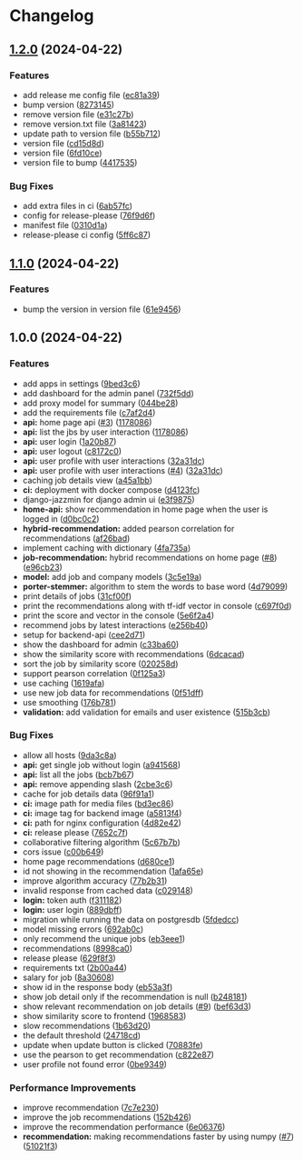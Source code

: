 # Changelog

## [1.2.0](https://github.com/job-insights/job-recommendation-server/compare/v1.1.0...v1.2.0) (2024-04-22)


### Features

* add release me config file ([ec81a39](https://github.com/job-insights/job-recommendation-server/commit/ec81a3985c3e6a6ad629be90b5547ab11c3097fd))
* bump version ([8273145](https://github.com/job-insights/job-recommendation-server/commit/8273145bd484be53aaa1791e178a5dd408bd3bab))
* remove version file ([e31c27b](https://github.com/job-insights/job-recommendation-server/commit/e31c27bcd3241427aef40baeff08813646ba95b7))
* remove version.txt file ([3a81423](https://github.com/job-insights/job-recommendation-server/commit/3a8142326a6baefe2018133696b790c688b61381))
* update path to version file ([b55b712](https://github.com/job-insights/job-recommendation-server/commit/b55b7128a74812bd784c1a1226e80a2778865657))
* version file ([cd15d8d](https://github.com/job-insights/job-recommendation-server/commit/cd15d8da63d039dbbcfd7316d8f5d545bb5ad8a7))
* version file ([6fd10ce](https://github.com/job-insights/job-recommendation-server/commit/6fd10cef1f116820d41b8679e6f5368035dd209c))
* version file to bump ([4417535](https://github.com/job-insights/job-recommendation-server/commit/441753566b8f09887d987fde7502f4b50e16f273))


### Bug Fixes

* add extra files in ci ([6ab57fc](https://github.com/job-insights/job-recommendation-server/commit/6ab57fcba91a4f61552dd3b9c37413c208568c12))
* config for release-please ([76f9d6f](https://github.com/job-insights/job-recommendation-server/commit/76f9d6f100725851a0bcc1897f177295ede4a1a4))
* manifest file ([0310d1a](https://github.com/job-insights/job-recommendation-server/commit/0310d1a0319932f45a71f668915b5f232689a3cc))
* release-please ci config ([5ff6c87](https://github.com/job-insights/job-recommendation-server/commit/5ff6c87d55b14f8c33d82d16cb27bc71a860e34c))

## [1.1.0](https://github.com/job-insights/job-recommendation-server/compare/v1.0.0...v1.1.0) (2024-04-22)


### Features

* bump the version in version file ([61e9456](https://github.com/job-insights/job-recommendation-server/commit/61e9456135f42b59cb7ad96c01f1bb8852585587))

## 1.0.0 (2024-04-22)


### Features

* add apps in settings ([9bed3c6](https://github.com/job-insights/job-recommendation-server/commit/9bed3c6715b5c59b2fe5b6bd42d7528a17ced149))
* add dashboard for the admin panel ([732f5dd](https://github.com/job-insights/job-recommendation-server/commit/732f5dd9fbce5ccec7739734a6425c281eafdafd))
* add proxy model for summary ([044be28](https://github.com/job-insights/job-recommendation-server/commit/044be280ee88a1b70f206c30a2aadadfb4128adf))
* add the requirements file ([c7af2d4](https://github.com/job-insights/job-recommendation-server/commit/c7af2d478e80bb51074fa2d2c07d4b5480a39760))
* **api:** home page api ([#3](https://github.com/job-insights/job-recommendation-server/issues/3)) ([1178086](https://github.com/job-insights/job-recommendation-server/commit/1178086f455bf95e5edf672ae95906c9252c8ea7))
* **api:** list the jbs by user interaction ([1178086](https://github.com/job-insights/job-recommendation-server/commit/1178086f455bf95e5edf672ae95906c9252c8ea7))
* **api:** user login ([1a20b87](https://github.com/job-insights/job-recommendation-server/commit/1a20b874d5da6f2d1cc9be72f57670953424ddf9))
* **api:** user logout ([c8172c0](https://github.com/job-insights/job-recommendation-server/commit/c8172c0de30a28a46ff790ffece40a610a6a347c))
* **api:** user profile with user interactions ([32a31dc](https://github.com/job-insights/job-recommendation-server/commit/32a31dc251c53b3425a0685c5e7143de07555774))
* **api:** user profile with user interactions ([#4](https://github.com/job-insights/job-recommendation-server/issues/4)) ([32a31dc](https://github.com/job-insights/job-recommendation-server/commit/32a31dc251c53b3425a0685c5e7143de07555774))
* caching job details view ([a45a1bb](https://github.com/job-insights/job-recommendation-server/commit/a45a1bb3661b7e4fe71b669e2fe56e4a7b05f448))
* **ci:** deployment with docker compose ([d4123fc](https://github.com/job-insights/job-recommendation-server/commit/d4123fc40fb88d00e5989cc4f571f6936ac72c02))
* django-jazzmin for django admin ui ([e3f9875](https://github.com/job-insights/job-recommendation-server/commit/e3f9875aa1bf57fdac1d959be8b9bbb70dd8220f))
* **home-api:** show recommendation in home page when the user is logged in ([d0bc0c2](https://github.com/job-insights/job-recommendation-server/commit/d0bc0c2af6fc598236e1609c8b06741dd61fa53a))
* **hybrid-recommendation:** added pearson correlation for recommendations ([af26bad](https://github.com/job-insights/job-recommendation-server/commit/af26bad95378135bb46f14105503ada946ff70c7))
* implement caching with dictionary ([4fa735a](https://github.com/job-insights/job-recommendation-server/commit/4fa735a6fb25fcd27a9bf970e2194670c11f1078))
* **job-recommendation:** hybrid recommendations on home page ([#8](https://github.com/job-insights/job-recommendation-server/issues/8)) ([e96cb23](https://github.com/job-insights/job-recommendation-server/commit/e96cb23f874796de04cd2146e777b15b9312ec7e))
* **model:** add job and company models ([3c5e19a](https://github.com/job-insights/job-recommendation-server/commit/3c5e19a1842b9338bf6c4f1d454e0d7f7d6d76dd))
* **porter-stemmer:** algorithm to stem the words to base word ([4d79099](https://github.com/job-insights/job-recommendation-server/commit/4d790998af130b231a647f1a52e5b070405383dd))
* print details of jobs ([31cf00f](https://github.com/job-insights/job-recommendation-server/commit/31cf00f4715d28948d9b7c2ceffcf258daa14c18))
* print the recommendations along with tf-idf vector in console ([c697f0d](https://github.com/job-insights/job-recommendation-server/commit/c697f0dff72b125e639c607082914c3e48debd4d))
* print the score and vector in the console ([5e6f2a4](https://github.com/job-insights/job-recommendation-server/commit/5e6f2a4ae813500540d98decf89fa078a5330850))
* recommend jobs by latest interactions ([e256b40](https://github.com/job-insights/job-recommendation-server/commit/e256b40907b113173c626aed5fc7c10c3b093c36))
* setup for backend-api ([cee2d71](https://github.com/job-insights/job-recommendation-server/commit/cee2d715183c004faec4330fc52c35c9d9fc5bed))
* show the dashboard for admin ([c33ba60](https://github.com/job-insights/job-recommendation-server/commit/c33ba60c31fbe6e9f637607f3e6c154fe597e81b))
* show the similarity score with recommendations ([6dcacad](https://github.com/job-insights/job-recommendation-server/commit/6dcacadd901e79ae81e18c783b9462865afa3a62))
* sort the job by similarity score ([020258d](https://github.com/job-insights/job-recommendation-server/commit/020258d3f321622860e1367e01ca705889196278))
* support pearson correlation ([0f125a3](https://github.com/job-insights/job-recommendation-server/commit/0f125a3e01ace89880207680af05df3bc5debab8))
* use caching ([1619afa](https://github.com/job-insights/job-recommendation-server/commit/1619afadedec7ed1fcca4d0c519b94f9ffc7d475))
* use new job data for recommendations ([0f51dff](https://github.com/job-insights/job-recommendation-server/commit/0f51dffecc9fac197a70eae3403b1f367766e0ec))
* use smoothing ([176b781](https://github.com/job-insights/job-recommendation-server/commit/176b781d34f4366a39b491ada65986a7543cab77))
* **validation:** add validation for emails and user existence ([515b3cb](https://github.com/job-insights/job-recommendation-server/commit/515b3cbc430dd5f0379e6f0b9aea7d556617e16a))


### Bug Fixes

* allow all hosts ([9da3c8a](https://github.com/job-insights/job-recommendation-server/commit/9da3c8a435701516bf9038fb939920137b8b3102))
* **api:** get single job without login ([a941568](https://github.com/job-insights/job-recommendation-server/commit/a9415684d63eef93cc96fc49b4e0bf31852d4095))
* **api:** list all the jobs ([bcb7b67](https://github.com/job-insights/job-recommendation-server/commit/bcb7b679bbb8eb02761c931ce1b9648a2b468cfa))
* **api:** remove appending slash ([2cbe3c6](https://github.com/job-insights/job-recommendation-server/commit/2cbe3c696e1b08703d287b5c79e4023cf0ab585d))
* cache for job details data ([96f91a1](https://github.com/job-insights/job-recommendation-server/commit/96f91a17603373faa8a57cabce81fe02cce84329))
* **ci:** image path for media files ([bd3ec86](https://github.com/job-insights/job-recommendation-server/commit/bd3ec86d03add551c419c87f42ad41b7ed38a0cd))
* **ci:** image tag for backend image ([a5813f4](https://github.com/job-insights/job-recommendation-server/commit/a5813f48ede72ba2bf602cda5bf1d768a78abfd4))
* **ci:** path for nginx configuration ([4d82e42](https://github.com/job-insights/job-recommendation-server/commit/4d82e429519d4a49f97e55130b4a1521096f985e))
* **ci:** release please ([7652c7f](https://github.com/job-insights/job-recommendation-server/commit/7652c7f4820bd4fada7dece5d8e99c7690fbdf8b))
* collaborative filtering algorithm ([5c67b7b](https://github.com/job-insights/job-recommendation-server/commit/5c67b7b6c2279a6fa74f60fd824efbe81f54a000))
* cors issue ([c00b649](https://github.com/job-insights/job-recommendation-server/commit/c00b649e6f5502ef4d106572bc96643530f3c8b2))
* home page recommendations ([d680ce1](https://github.com/job-insights/job-recommendation-server/commit/d680ce18e3532b093891ceef2ae1451040cb219f))
* id not showing in the recommendation ([1afa65e](https://github.com/job-insights/job-recommendation-server/commit/1afa65eaeda1736aebe66a591b8ad15a73b3a92a))
* improve algorithm accuracy ([77b2b31](https://github.com/job-insights/job-recommendation-server/commit/77b2b31c2d6c661a09d6c8877697061ea447a42e))
* invalid response from cached data ([c029148](https://github.com/job-insights/job-recommendation-server/commit/c02914883d32df0d8dadff722a9ab27ac6f4433d))
* **login:** token auth ([f311182](https://github.com/job-insights/job-recommendation-server/commit/f311182778c8ec8299b3d60ec9cffc7c9a9fa0ae))
* **login:** user login ([889dbff](https://github.com/job-insights/job-recommendation-server/commit/889dbff7231a07de93bbc4333ed4f17fd9faa1ff))
* migration while running the data on postgresdb ([5fdedcc](https://github.com/job-insights/job-recommendation-server/commit/5fdedcc38da465fc203163d268dd21f58c83cecf))
* model missing errors ([692ab0c](https://github.com/job-insights/job-recommendation-server/commit/692ab0c53d4f29126b8a4348131dd749e927726c))
* only recommend the unique jobs ([eb3eee1](https://github.com/job-insights/job-recommendation-server/commit/eb3eee17f9ff70126655869e32b0b3fe39cfb18a))
* recommendations ([8998ca0](https://github.com/job-insights/job-recommendation-server/commit/8998ca028ea465044a89d936ed244d8422dd1b77))
* release please ([629f8f3](https://github.com/job-insights/job-recommendation-server/commit/629f8f3133af97640af929d4d2ae70957931e9a8))
* requirements txt ([2b00a44](https://github.com/job-insights/job-recommendation-server/commit/2b00a44a91c5f5cc264f04e6380040123932e905))
* salary for job ([8a30608](https://github.com/job-insights/job-recommendation-server/commit/8a30608ec493117bee2dd999e3e9b92ffa96c1e5))
* show id in the response body ([eb53a3f](https://github.com/job-insights/job-recommendation-server/commit/eb53a3f4784c85ac0eaf8e513a2d18ba1e93fc01))
* show job detail only if the recommendation is null ([b248181](https://github.com/job-insights/job-recommendation-server/commit/b248181ce793c607f4795a02eaed606974359b41))
* show relevant recommendation on job details ([#9](https://github.com/job-insights/job-recommendation-server/issues/9)) ([bef63d3](https://github.com/job-insights/job-recommendation-server/commit/bef63d38a144294466e5c0925e56369376dc2076))
* show similarity score to frontend ([1968583](https://github.com/job-insights/job-recommendation-server/commit/19685839a1c9585b02e05bf7f560055ba3b720f3))
* slow recommendations ([1b63d20](https://github.com/job-insights/job-recommendation-server/commit/1b63d201d358210f2e021c6d9ca871499374a8ea))
* the default threshold ([24718cd](https://github.com/job-insights/job-recommendation-server/commit/24718cd92e653a583fcac2efd46e8f8ca200781f))
* update when update button is clicked ([70883fe](https://github.com/job-insights/job-recommendation-server/commit/70883fefca669f80586c4298fe72e001d7231ea8))
* use the pearson to get recommendation ([c822e87](https://github.com/job-insights/job-recommendation-server/commit/c822e879fb6037fca877af593ecd035508bb59a7))
* user profile not  found error ([0be9349](https://github.com/job-insights/job-recommendation-server/commit/0be9349696ca8716a50007c8c06ee433597dd0bf))


### Performance Improvements

* improve recommendation ([7c7e230](https://github.com/job-insights/job-recommendation-server/commit/7c7e2302e92ee89e31be5c71a89c5da1e6e2624e))
* improve the job recommendations ([152b426](https://github.com/job-insights/job-recommendation-server/commit/152b426efdcac902217c643f0a1d39b911a62cda))
* improve the recommendation performance ([6e06376](https://github.com/job-insights/job-recommendation-server/commit/6e06376675930a74347dff548656f05cc9e0f8fe))
* **recommendation:** making recommendations faster by using numpy ([#7](https://github.com/job-insights/job-recommendation-server/issues/7)) ([51021f3](https://github.com/job-insights/job-recommendation-server/commit/51021f3a671318059ebcc54afaf430ae2342ad5a))
